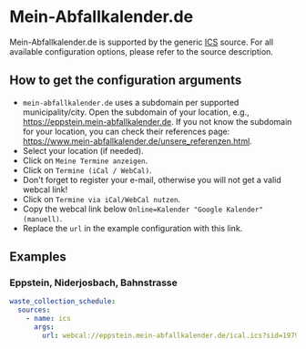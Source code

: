 # Mein-Abfallkalender.de

Mein-Abfallkalender.de is supported by the generic [ICS](/doc/source/ics.md) source. For all available configuration options, please refer to the source description.


## How to get the configuration arguments

- `mein-abfallkalender.de` uses a subdomain per supported municipality/city. Open the subdomain of your location, e.g., <https://eppstein.mein-abfallkalender.de>. If you not know the subdomain for your location, you can check their references page: <https://www.mein-abfallkalender.de/unsere_referenzen.html>.
- Select your location (if needed).
- Click on `Meine Termine anzeigen`.
- Click on `Termine (iCal / WebCal)`.
- Don't forget to register your e-mail, otherwise you will not get a valid webcal link!
- Click on `Termine via iCal/WebCal nutzen`.
- Copy the webcal link below `Online=Kalender "Google Kalender" (manuell)`.
- Replace the `url` in the example configuration with this link.

## Examples

### Eppstein, Niderjosbach, Bahnstrasse

```yaml
waste_collection_schedule:
  sources:
    - name: ics
      args:
        url: webcal://eppstein.mein-abfallkalender.de/ical.ics?sid=19799&cd=inline&ft=noalarm&fu=webcal_google&fp=next_30&wids=494,495,496,498,497,499,502,500,513,501&uid=267293&pwid=1266c6e8df&cid=80
```
